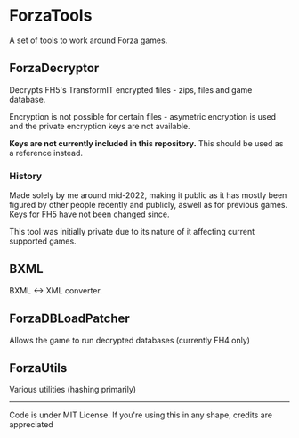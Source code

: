 # ForzaTools

A set of tools to work around Forza games.

## ForzaDecryptor

Decrypts FH5's TransformIT encrypted files - zips, files and game database.

Encryption is not possible for certain files - asymetric encryption is used and the private encryption keys are not available.

**Keys are not currently included in this repository.** This should be used as a reference instead.

### History
Made solely by me around mid-2022, making it public as it has mostly been figured by other people recently and publicly, aswell as for previous games. Keys for FH5 have not been changed since.

This tool was initially private due to its nature of it affecting current supported games.

## BXML
BXML <-> XML converter.

## ForzaDBLoadPatcher

Allows the game to run decrypted databases (currently FH4 only)

## ForzaUtils

Various utilities (hashing primarily)

----

Code is under MIT License. If you're using this in any shape, credits are appreciated
